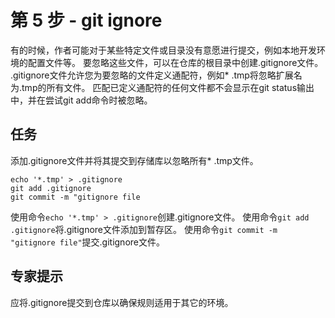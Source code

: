 # 第 5 步 - git ignore
有的时候，作者可能对于某些特定文件或目录没有意愿进行提交，例如本地开发环境的配置文件等。 要忽略这些文件，可以在仓库的根目录中创建.gitignore文件。
.gitignore文件允许您为要忽略的文件定义通配符，例如* .tmp将忽略扩展名为.tmp的所有文件。
匹配已定义通配符的任何文件都不会显示在git status输出中，并在尝试git add命令时被忽略。

## 任务
添加.gitignore文件并将其提交到存储库以忽略所有* .tmp文件。
```
echo '*.tmp' > .gitignore
git add .gitignore
git commit -m "gitignore file
 ```
使用命令`echo '*.tmp' > .gitignore`创建.gitignore文件。
使用命令`git add .gitignore`将.gitignore文件添加到暂存区。
使用命令`git commit -m "gitignore file"`提交.gitignore文件。


## 专家提示
应将.gitignore提交到仓库以确保规则适用于其它的环境。
